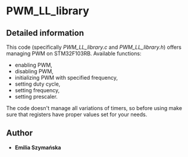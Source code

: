# PWM_LL_library

## Detailed information
This code (specifically _PWM_LL_library.c_ and _PWM_LL_library.h_) offers managing PWM on STM32F103RB. 
Available functions:
* enabling PWM,
* disabling PWM,
* initializing PWM with specified frequency,
* setting duty cycle,
* setting frequency,
* setting prescaler.

The code doesn't manage all variations of timers, so before using make sure that registers have proper values set for your needs. 

## Author
* **Emilia Szymańska**
